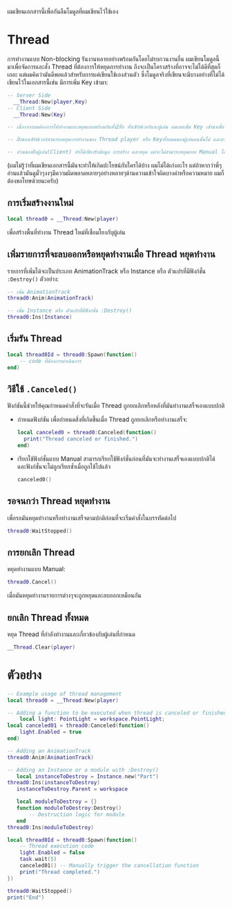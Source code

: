  ผมเขียนเอกสารนี้เพื่อกันลืมโมดูลที่ผมเขียนไว้ใช้เอง

# Thread
การทำงานแบบ Non-blocking รันงานหลายอย่างพร้อมกันโดยไม่รบกวนงานอื่น
ผมเขียนโมดูลนี้มาเพื่อจัดการและสั่ง Thread ที่ต้องการให้หยุดการทำงาน ถึงจะเป็นโครงสร้างที่อาจจะไม่ได้ดีที่สุดก็เถอะ แต่ผมคิดว่ามันดีพอแล้วสำหรับการแค่เขียนใช้เองส่วนตัว ซึ่งโมดูลจริงที่เขียนจะมีบางอย่างที่ไม่ได้เขียนไว้ในเอกสารนี้เช่น มีการเพิ่ม Key เข้ามา:
```lua
-- Server Side
  __Thread:New(player,Key)
-- Client Side
  __Thread:New(Key)

-- เนื่องจากผมต้องการให้ทำงานและหยุดแบบพร้อมกันทั้ง2ฝั่ง ทั้งเซิร์ฟเวอร์และผู้เล่น ผมเลยเพิ่ม Key เข้ามาเพื่อให้ฝั่ง Client ง่ายและประหยัดต่อการรับข้อมูลขนาดเล็กที่ Server ส่งมา แทนที่จะเป็น threadId ซึ่งผมออกแบบให้ threadId นั้นมีไว้เพื่อทำให้สร้างtaskการทำงานและเก็บไว้ในตารางที่ไม่ซ่ำกัน

-- ฝั่งของเซิร์ฟเวอร์สามารถหยุดการทำงานของ Thread player หรือ Keyทั้งหมดของผู้เล่นคนนั้นได้ และสามารถระบุหยุดแบบเจาะจงแค่ threadId ได้อีกด้วย

-- ส่วนของฝั่งผู้เล่น(Client) ทำได้เพียงรับข้อมูล การสร้าง และหยุด แต่จะไม่สามารถหยุดแบบ Manual ได้ จะสามารถหยุดแบบ Manual  ได้ถ้าฝั่งของผู้เล่นเป็นผู้สร้าง Thread นั้นเอง

```
(ผมไม่รู้ว่าที่ผมเขียนเอกสารนี้มันจะทำให้เกิดปะโยชน์กับใครได้บ้าง ผมไม่ได้เก่งอะไร แต่ถ้าหากว่าพี่ๆอ่านแล้วมันดูมั่วๆงงๆมีความผิดพลาดหลายๆอย่างหลายๆด้านความเข้าใจผิดบางคำหรือความหมาย ผมก็ต้องขอโทษด้วยนะครับ)

## การเริ่มสร้างงานใหม่
```lua
local thread0 = __Thread:New(player)
```
เพื่อสร้างพื้นที่ทำงาน Thread ใหม่ที่เชื่อมโยงกับุผู้เล่น

## เพิ่มรายการที่จะลบออกหรือหยุดทำงานเมื่อ Thread หยุดทำงาน
รายการที่เพิ่มได้จะเป็นประเภท AnimationTrack หรือ Instance หรือ ตัวแปรที่มีฟังก์ชั่น `:Destroy()` ตัวอย่าง:

```lua
-- เพิ่ม AnimationTrack
thread0:Anim(AnimationTrack)

-- เพิ่ม Instance หรือ ตัวแปรที่มีฟังก์ชั่น :Destroy() 
thread0:Ins(Instance)
```

## เริ่มรัน Thread 
```lua
local thread0Id = thread0:Spawn(function()
    -- code ที่ต้องการดำเนินการ
end)
```

## วิธีใช้ `.Canceled()`
ฟังก์ชันนี้ช่วยให้คุณกำหนดคำสั่งที่จะรันเมื่อ Thread ถูกยกเลิกหรือหลังที่มันทำงานเสร็จเองแบบปกติ

- กำหนดฟังก์ชัน
    เพื่อกำหนดสิ่งที่เกิดขึ้นเมื่อ Thread ถูกยกเลิกหรือทำงานเสร็จ:
    ```lua
    local canceled0 = thread0:Canceled(function()
      print("Thread canceled or finished.")
    end)
    ```
- เรียกใช้ฟังก์ชั่นแบบ Manual
    สามารถเรียกใช้ฟังก์ชั่นก่อนที่มันจะทำงานเสร็จเองแบบปกติได้
    และฟังก์ชั่นจะไม่ถูกเรียกซ้ำเมื่อถูกใช้ไปแล้ว
    ```lua
    canceled0()
    ```
## รอจนกว่า Thread หยุดทำงาน
เพื่อรอมันหยุดทำงานหรือทำงานเสร็จตามปกติก่อนที่จะเริ่มคำสั่งในบรรทัดต่อไป
```lua
thread0:WaitStopped()
```

## การยกเลิก Thread
หยุดทำงานแบบ Manual:
```lua
thread0.Cancel()
```
เมื่อมันหยุดทำงานรายการต่างๆจะถูกหยุดและลบออกเหมือนกัน

## ยกเลิก Thread ทั้งหมด
หยุด Thread ที่กำลังทำงานและเกี่ยวข้องกับผู้เล่นที่กำหนด
```lua
__Thread.Clear(player)
```

# ตัวอย่าง
```lua
-- Example usage of thread management
local thread0 = __Thread:New(player)

-- Adding a function to be executed when thread is canceled or finished
    local light: PointLight = workspace.PointLight;
local canceled01 = thread0:Canceled(function()
    light.Enabled = true
end)

-- Adding an AnimationTrack
thread0:Anim(AnimationTrack)

-- Adding an Instance or a module with :Destroy()
   local instanceToDestroy = Instance.new("Part")
thread0:Ins(instanceToDestroy)
   instanceToDestroy.Parent = workspace

   local moduleToDestroy = {}
   function moduleToDestroy:Destroy()
       -- Destruction logic for module
   end
thread0:Ins(moduleToDestroy)

local thread0Id = thread0:Spawn(function()
    -- Thread execution code
    light.Enabled = false
    task.wait(5)
    canceled01() -- Manually trigger the cancellation function
    print("Thread completed.")
})

thread0:WaitStopped()
print("End")
```
